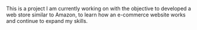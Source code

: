 This is a project I am currently working on with the objective to developed a web store similar to Amazon, to learn how an e-commerce website works and continue to expand my skills.
